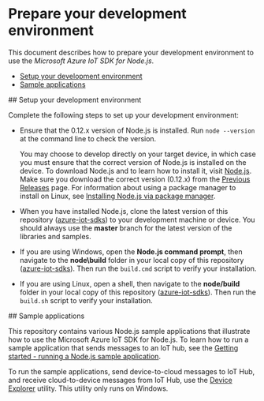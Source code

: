# Prepare your development environment

This document describes how to prepare your development environment to use the *Microsoft Azure IoT SDK for Node.js*.

- [Setup your development environment](#devenv)
- [Sample applications](#readme)

<a name="devenv"/>
## Setup your development environment

Complete the following steps to set up your development environment:
- Ensure that the 0.12.x version of Node.js is installed. Run `node --version` at the command line to check the version.

  You may choose to develop directly on your target device, in which case you must ensure that the correct version of Node.js is installed on the device. To download Node.js and to learn how to install it, visit [Node.js][node-site]. Make sure you download the correct version (0.12.x) from the [Previous Releases][node-prev] page. For information about using a package manager to install on Linux, see [Installing Node.js via package manager][node-linux].

- When you have installed Node.js, clone the latest version of this repository ([azure-iot-sdks](https://github.com/Azure/azure-iot-sdks)) to your development machine or device. You should always use the **master** branch for the latest version of the libraries and samples.

- If you are using Windows, open the **Node.js command prompt**, then navigate to the **node\\build** folder in your local copy of this repository ([azure-iot-sdks](https://github.com/Azure/azure-iot-sdks)). Then run the `build.cmd` script to verify your installation.

- If you are using Linux, open a shell, then navigate to the **node/build** folder in your local copy of this repository ([azure-iot-sdks](https://github.com/Azure/azure-iot-sdks)). Then run the `build.sh` script to verify your installation.

<a name="samplecode"/>
## Sample applications

This repository contains various Node.js sample applications that illustrate how to use the Microsoft Azure IoT SDK for Node.js. To learn how to run a sample application that sends messages to an IoT hub, see the [Getting started - running a Node.js sample application][getstarted].

To run the sample applications, send device-to-cloud messages to IoT Hub, and receive cloud-to-device messages from IoT Hub, use the [Device Explorer][device-explorer] utility. This utility only runs on Windows.


[node-site]: https://nodejs.org/
[node-prev]: https://nodejs.org/en/download/releases/
[node-linux]: https://github.com/nodejs/node-v0.x-archive/wiki/Installing-Node.js-via-package-manager
[getstarted]: run_sample.md
[device-explorer]: ../../tools/DeviceExplorer/doc/how_to_use_device_explorer.md
